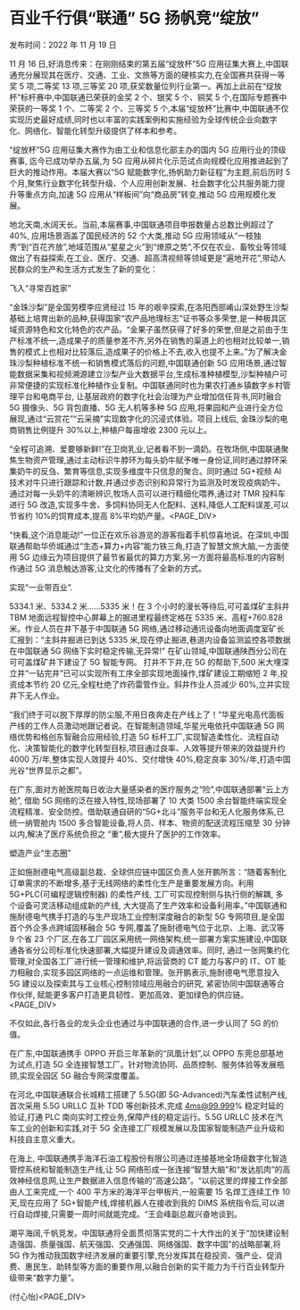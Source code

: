 # 百业千行俱“联通” 5G 扬帆竞“绽放”

发布时间：2022 年 11 月 19 日

11 月 16 日,好消息传来：在刚刚结束的第五届“绽放杯”5G 应用征集大赛上,中国联通充分展现其在医疗、交通、工业、文旅等方面的硬核实力,在全国赛共获得一等奖 5 项,二等奖 13 项,三等奖 20 项,获奖数量位列行业第一。再加上此前在“绽放杯”标杆赛中,中国联通已荣获的金奖 2 个、银奖 5 个、铜奖 5 个,在国际专题赛中荣获的一等奖 1 个、二等奖 2 个、三等奖 5 个,本届“绽放杯”比赛中,中国联通不仅实现历史最好成绩,同时也以丰富的实践案例和实施经验为全球传统企业向数字化、网络化、智能化转型升级提供了样本和参考。

“绽放杯”5G 应用征集大赛作为由工业和信息化部主办的国内 5G 应用行业的顶级赛事, 迄今已成功举办五届,为 5G 应用从碎片化示范试点向规模化应用推进起到了巨大的推动作用。本届大赛以“5G 赋能数字化,扬帆助力新征程”为主题,前后历时 5 个月,聚焦行业数字化转型升级、个人应用创新发展、社会数字化公共服务能力提升等重点方向,加速 5G 应用从“样板间”向“商品房”转变,推动 5G 应用规模化发展。

地北天南,水阔天长。当前,本届赛事,中国联通项目申报数量占总数比例超过了 40%, 应用场景涵盖了国民经济的 52 个大类,推动 5G 应用领域从“一枝独秀”到“百花齐放”,地域范围从“星星之火”到“燎原之势”,不仅在农业、畜牧业等领域做出了有益探索,在工业、医疗、交通、超高清视频等领域更是“遍地开花”,带动人民群众的生产和生活方式发生了新的变化：

飞入“寻常百姓家”

“金珠沙梨”是全国劳模李应贤经过 15 年的艰辛探索,在洛阳西部崤山深处野生沙梨基础上培育出新的品种,获得国家“农产品地理标志”证书等众多荣誉,是一种极具区域资源特色和文化特色的农产品。“金果子虽然获得了好多的荣誉,但是之前由于生产标准不统一,造成果子的质量参差不齐,另外在销售的渠道上的也相对比较单一,销售的模式上也相对比较落后,造成果子的价格上不去,收入也提不上来。”为了解决金珠沙梨种植标准不统一和销售模式落后的问题,中国联通创新 5G 应用场景,通过智能数据采集和视频溯源建立沙梨产业大数据平台,生成标准种植模型,沙梨种植户可非常便捷的实现标准化种植作业复制。中国联通同时也为果农打通乡镇数字乡村管理平台和电商平台, 让基层政府的数字化社会治理为产业增加信任背书,同时融合 5G 摄像头、5G 背包直播、5G 无人机等多种 5G 应用,将果园和产业进行全方位展现,通过“云赏花”“云采摘”实现数字化的沉浸式体验。项目上线后, 金珠沙梨的电商销售比例提升 30%以上,种植户每亩增收 2300 元以上。

“全程可追溯、爱要够新鲜!”在卫岗乳业,记者看不到一滴奶。在牧场侧,中国联通聚焦生物资产管理,通过主动标识牛脖环为每头奶牛赋予唯一身份证,同时通过脖环采集奶牛的反刍、繁育等信息,实现多维度牛只信息的聚合。同时通过 5G+视频 AI 技术对牛只进行跟踪和计数,并通过步态识别和异常行为监测及时发现疫病奶牛。通过对每一头奶牛的清晰辨识,牧场人员可以进行精细化喂养,通过对 TMR 投料车进行 5G 改造,实现多牛舍、多饲料协同无人化配料、送料,降低人工配料误差,可以节省约 10%的饲育成本,提高 8%平均奶产量。<PAGE_DIV> 

“快看,这个消息能动!”一位正在欢乐谷游览的游客指着手机惊喜地说。在深圳,中国联通帮助华侨城通过“生态+算力+内容”能力铁三角,打造了智慧文旅大脑,一方面使用 5G 边缘云为项目提供了最节省最优的算力方案,另一方面将最高标准的内容制作通过 5G 消息触达游客,让文化的传播有了全新的方式。

实现“一业带百业”.

5334.1 米、5334.2 米……5335 米！在 3 个小时的漫长等待后,可可盖煤矿主斜井 TBM 地面远程智控中心屏幕上的掘进里程最终定格在 5335 米、高程+760.828 米。作业人员在井下基于中国联通 5G 网络,通过移动通讯设备向地面调度室矿长汇报到：“主斜井掘进已到达 5335 米,现在停止掘进,巷道内设备监测监控各项数据在中国联通 5G 网络下实时稳定传输,无异常!" 在矿山领域,中国联通陕西分公司在可可盖煤矿井下建设了 5G 智能专网。 打井不下井,在 5G 的帮助下,500 米大埋深立井“一钻完井”已可以实现所有工序全部实现地面操作,煤矿建设工期缩短 2 年,投资成本节约 20 亿元,全程杜绝了炸药雷管作业。斜井作业人员减少 60%,立井实现井下无人作业。

“我们终于可以脱下厚厚的防尘服,不用日夜奔走在产线上了！”华星光电高代面板产线的工作人员激动地跟记者说。在智能制造领域,华星光电依托中国联通 5G 网络优势和格创东智融合应用经验,打造 5G 标杆工厂,实现智造柔性化、流程自动化、决策智能化的数字化转型目标,项目通过良率、人效等提升带来的效益提升约 4000 万/年,整体实现人效提升 40%、交付增快 40%,稳定良率 30%/年,打造中国光谷“世界显示之都”。

在广东,面对方舱医院每日收治大量感染者的医疗服务之“险”,中国联通部署“云上方舱”, 借助 5G 网络的泛在接入特性,现场部署了 10 大类 1500 余台智能终端实现全流程精准、安全防控。借助联通自研的“5G+北斗”服务平台和无人化服务体系,已统一纳管舱内 1500 多合智能设备,将人员、样本、物资的配送流程压缩至 30 分钟以内,解决了医疗系统负担之 “重”,极大提升了医护的工作效率。

塑造产业“生态圈”

正如施耐德电气高级副总裁、全球供应链中国区负责人张开鹏所言：“随着客制化订单需求的不断增多,基于无线网络的柔性化生产是重要发展方向。利用 5G+PLC(可编程逻辑控制器) 的柔性产线, 工厂可实现控制侧与执行侧的解耦, 多个设备可灵活移动组成新的产线, 大大提高了生产效率和设备利用率。”中国联通和施耐德电气携手打造的与生产现场工业控制深度融合的新型 5G 专网项目,是全国首个外企多点跨域固移融合 5G 专网,覆盖了施耐德电气位于北京、上海、武汉等 9 个省 23 个厂区,在各工厂园区采用统一网络架构,统一部署方案实施建设,中国联通各省分公司标准化快速部署,大幅提升建设及调通效率。同时, 通过一张网集约化管理,对全国各工厂进行统一管理和维护,将运营商的 CT 能力与客户的 IT、OT 能力相融合,实现多园区网络的一点运维和管理。张开鹏表示,施耐德电气愿意投入 5G 建设以及探索其与工业核心控制领域应用融合的研究, 紧密协同中国联通等合作伙伴, 赋能更多客户打造更具韧性、更加高效、更加绿色的供应链。<PAGE_DIV> 

不仅如此,各行各业的龙头企业也通过与中国联通的合作,进一步认同了 5G 的价值。

在广东,中国联通携手 OPPO 开启三年革新的“凤凰计划”,以 OPPO 东莞总部基地为试点,打造 5G 全连接智慧工厂。针对物流协同、品质控制、服务体验等发展瓶颈,实现全园区 5G 融合专网深度覆盖。

在河北,中国联通联合长城精工搭建了 5.5G(即 5G-Advanced)汽车柔性试制产线,首次采用 5.5G URLLC 互补 TDD 等创新技术,完成 4ms@99.999% 稳定时延的验证,打通 PLC 南向实时工控业务,保障产线的稳定运行。5.5G URLLC 技术在汽车工业的创新和实践,对于 5G 全连接工厂规模发展以及国家智能制造产业升级和科技自主意义重大。

在海上, 中国联通携手海洋石油工程股份有限公司通过连接基地全场级数字化智造管控系统和智能制造生产线,让 5G 网络形成一张连接“智慧大脑”和“发达肌肉”的高效神经信息网,让生产数据进入信息传输的“高速公路”。“以前这里的焊接工作全部由人工来完成,一个 400 平方米的海洋平台甲板片,一般需要 15 名焊工连续工作 10 天,现在应用了 5G+智能产线,焊接机器人在接收到我的 DIMS 系统指令后,可以进行自动焊接,只需要一周时间就能完成。“王会峰副总裁兴奋地谈到。

潮平海阔,千帆竞发。中国联通将全面贯彻落实党的二十大作出的关于“加快建设制造强国、质量强国、航天强国、交通强国、网络强国、数字中国”的战略部署,将 5G 作为推动我国数字经济发展的重要引擎,充分发挥其在稳投资、强产业、促消费、惠民生、助转型等方面的重要作用,以融合创新的实干能力为千行百业转型升级带来“数字力量”。

(付心怡)<PAGE_DIV> 